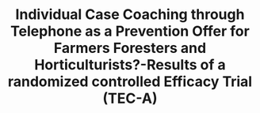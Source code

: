 --- 
abstract: '' 
authors: 
 - thielecke
 -  buntrock
 -  titzler
 -  freund
 -  L Braun
 -  H Baumeister
 -  ...
doi: '' 
featured: false 
publication: '*GESUNDHEITSWESEN*, NA' 
publication_short: '' 
publishDate: '2021-01-01' 
title: 'Individual Case Coaching through Telephone as a Prevention Offer for Farmers  Foresters and Horticulturists?-Results of a randomized controlled Efficacy Trial (TEC-A)' 
url_code: '' 
url_dataset: '' 
url_pdf: '' 
url_poster: '' 
url_project: '' 
url_slides: '' 
url_source: '' 
url_video: '' 
---